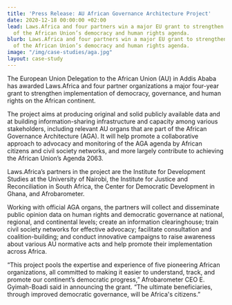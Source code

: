 ```yaml
---
title: 'Press Release: AU African Governance Architecture Project'
date: 2020-12-18 00:00:00 +02:00
lead: Laws.Africa and four partners win a major EU grant to strengthen implementation
  of the African Union’s democracy and human rights agenda.
blurb: Laws.Africa and four partners win a major EU grant to strengthen implementation
  of the African Union’s democracy and human rights agenda.
image: "/img/case-studies/aga.jpg"
layout: case-study
---
```


The European Union Delegation to the African Union (AU) in Addis Ababa has awarded Laws.Africa and four partner organizations a major four-year grant to strengthen implementation of democracy, governance, and human rights on the African continent.

The project aims at producing original and solid publicly available data and at building information-sharing infrastructure and capacity among various stakeholders, including relevant AU organs that are part of the African Governance Architecture (AGA). It will help promote a collaborative approach to advocacy and monitoring of the AGA agenda by African citizens and civil society networks, and more largely contribute to achieving the African Union’s Agenda 2063.

Laws.Africa’s partners in the project are the Institute for Development Studies at the University of Nairobi, the Institute for Justice and Reconciliation in South Africa, the Center for Democratic Development in Ghana, and Afrobarometer.

Working with official AGA organs, the partners will collect and disseminate public opinion data on human rights and democratic governance at national, regional, and continental levels; create an information clearinghouse; train civil society networks for effective advocacy; facilitate consultation and coalition-building; and conduct innovative campaigns to raise awareness about various AU normative acts and help promote their implementation across Africa.

“This project pools the expertise and experience of five pioneering African organizations, all committed to making it easier to understand, track, and promote our continent’s democratic progress,” Afrobarometer CEO E. Gyimah-Boadi said in announcing the grant. “The ultimate beneficiaries, through improved democratic governance, will be Africa's citizens.”

